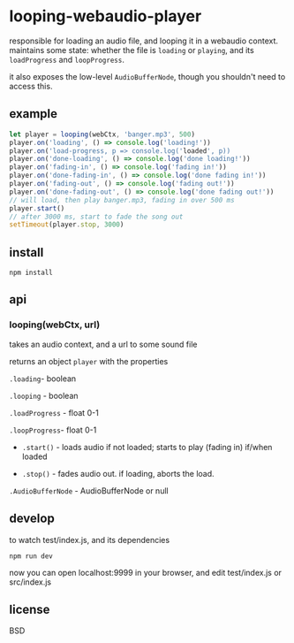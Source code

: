 # looping-webaudio-player

responsible for loading an audio file, and looping it in a webaudio context. maintains some state: whether the file is `loading` or `playing`, and its `loadProgress` and `loopProgress`.

it also exposes the low-level `AudioBufferNode`, though you shouldn't need to access this.

## example

```js
let player = looping(webCtx, 'banger.mp3', 500)
player.on('loading', () => console.log('loading!'))
player.on('load-progress, p => console.log('loaded', p))
player.on('done-loading', () => console.log('done loading!'))
player.on('fading-in', () => console.log('fading in!'))
player.on('done-fading-in', () => console.log('done fading in!'))
player.on('fading-out', () => console.log('fading out!'))
player.on('done-fading-out', () => console.log('done fading out!'))
// will load, then play banger.mp3, fading in over 500 ms
player.start() 
// after 3000 ms, start to fade the song out
setTimeout(player.stop, 3000)
```

## install

    npm install
    
## api

### looping(webCtx, url)

takes an audio context, and a url to some sound file

returns an object `player` with the properties

`.loading`- boolean

`.looping` - boolean

`.loadProgress` - float 0-1

`.loopProgress`- float 0-1 

- `.start()` - loads audio if not loaded; starts to play (fading in) if/when loaded

- `.stop()` - fades audio out. if loading, aborts the load.

`.AudioBufferNode` - AudioBufferNode or null

## develop

to watch test/index.js, and its dependencies

    npm run dev

now you can open localhost:9999 in your browser, and edit test/index.js or src/index.js

## license

BSD
